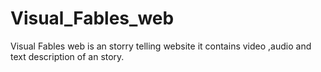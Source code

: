 # Visual_Fables_web
Visual Fables web is an storry telling website it contains video ,audio and text description of an story.
